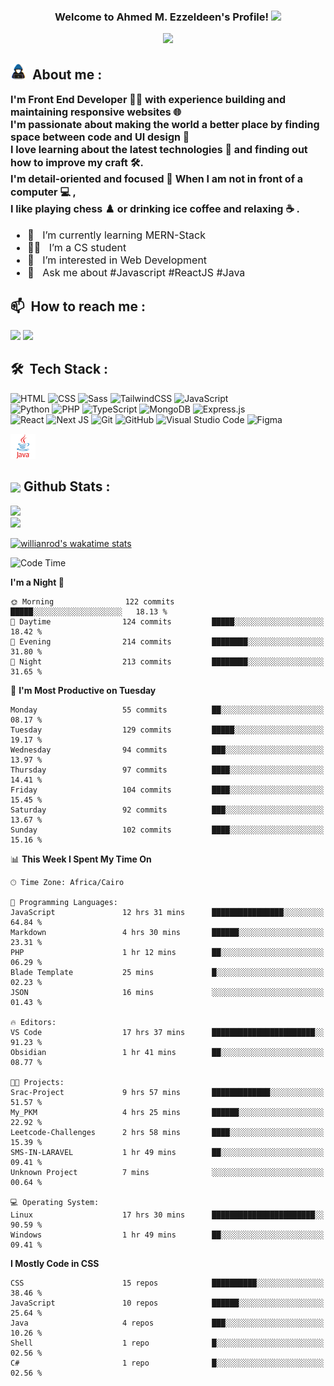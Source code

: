 <h3 align="center">
  Welcome to Ahmed M. Ezzeldeen's Profile!
  <img src="https://media.giphy.com/media/hvRJCLFzcasrR4ia7z/giphy.gif" width="28">
</h3>

<!-- Typing SVG by DenverCoder1 - https://github.com/DenverCoder1/readme-typing-svg -->
<p align="center">
  <a href="https://github.com/DenverCoder1/readme-typing-svg"><img src="https://readme-typing-svg.herokuapp.com/?lines=I'm%20Junior%20Software%20Engineer%20👨‍💻;I'm%20Front-End%20developer;Always%20learning%20new%20things&font=Fira%20Code&center=true&width=440&height=45&color=2196f3&vCenter=true&size=24"></a>
</p>

## <img src ="https://github.com/0xAbdulKhalid/0xAbdulKhalid/raw/main/assets/mdImages/about_me.gif" width=25px> &nbsp;About me :

<p Style="font-size:16px; font-weight:bold; ">
I'm Front End Developer 🧑‍💻 with experience building and maintaining responsive websites 🌐<br>
I'm passionate about making the world a better place by finding space between code and UI design 🎨<br>
I love learning about the latest technologies 🚀 and finding out how to improve my craft 🛠️.<br> I'm detail-oriented and focused 🤏 
When I am not in front of a computer 💻️ ,<br> I like playing chess ♟️ or drinking ice coffee and relaxing ☕️ .
</p>

<ul style="font-size:16px">
<li>🌱 &nbsp; I’m currently learning MERN-Stack</li>
<li>👨‍💻 &nbsp; I’m a CS student</li>
<li>👀 &nbsp; I’m interested in Web Development</li>
<li>💬 &nbsp; Ask me about #Javascript #ReactJS #Java</li>
</ul>

## 📫 &nbsp;How to reach me :

<a href="https://www.linkedin.com/in/ahmed3zzeldeen/" target="_blank"><img src="https://img.shields.io/badge/-Ahmed%20M.%20Ezzeldeen-0077B5?style=for-the-badge&logo=Linkedin&logoColor=white"/></a>
<a href="https://telegram.me/Ahmed3zzeldeen" target="_blank"><img src="https://img.shields.io/badge/-Ahmed%20M.%20Ezzeldeen-0077B5?style=for-the-badge&logo=Telegram&logoColor=white"/></a>

## 🛠 &nbsp;Tech Stack :

![HTML](https://img.shields.io/badge/HTML5-E34F26?style=for-the-badge&logo=html5&logoColor=white) ![CSS](https://img.shields.io/badge/CSS3-1572B6?style=for-the-badge&logo=css3&logoColor=white) ![Sass](https://img.shields.io/badge/Sass-CC6699?style=for-the-badge&logo=sass&logoColor=white) ![TailwindCSS](https://img.shields.io/badge/tailwindcss-%2338B2AC.svg?style=for-the-badge&logo=tailwind-css&logoColor=white) ![JavaScript](https://img.shields.io/badge/JavaScript-323330?style=for-the-badge&logo=javascript&logoColor=F7DF1E) </br> ![Python](https://img.shields.io/badge/Python-FFD43B?style=for-the-badge&logo=python&logoColor=blue) ![PHP](https://img.shields.io/badge/PHP-777BB4?style=for-the-badge&logo=php&logoColor=white) ![TypeScript](https://img.shields.io/badge/typescript-%23007ACC.svg?style=for-the-badge&logo=typescript&logoColor=white) ![MongoDB](https://img.shields.io/badge/MongoDB-%234ea94b.svg?style=for-the-badge&logo=mongodb&logoColor=white) ![Express.js](https://img.shields.io/badge/express.js-%23404d59.svg?style=for-the-badge&logo=express&logoColor=%2361DAFB) </br> ![React](https://img.shields.io/badge/react-%2320232a.svg?style=for-the-badge&logo=react&logoColor=%2361DAFB) ![Next JS](https://img.shields.io/badge/Next-black?style=for-the-badge&logo=next.js&logoColor=white) ![Git](https://img.shields.io/badge/GIT-E44C30?style=for-the-badge&logo=git&logoColor=white) ![GitHub](https://img.shields.io/badge/GitHub-100000?style=for-the-badge&logo=github&logoColor=white) ![Visual Studio Code](https://img.shields.io/badge/VSCode-0078D4?style=for-the-badge&logo=visual%20studio%20code&logoColor=white) ![Figma](https://img.shields.io/badge/figma-%23F24E1E.svg?style=for-the-badge&logo=figma&logoColor=white)&nbsp;

<a href="https://www.java.com" target="_blank"> <img src="https://raw.githubusercontent.com/devicons/devicon/master/icons/java/java-original-wordmark.svg" alt="java" width="40" height="40"/></a>

<!-- ![Figma](https://img.shields.io/badge/figma-05122A.svg?style=for-the-badge&logo=figma&logoColor=white) -->

## <img src = "https://media.giphy.com/media/iY8CRBdQXODJSCERIr/giphy.gif" align="center" width ="30px"> Github Stats :

![](https://github-readme-stats.vercel.app/api?username=Ahmed3zzeldeen&theme=tokyonight&hide_border=false&include_all_commits=false&count_private=false)<br/>
![](https://github-readme-streak-stats.herokuapp.com/?user=Ahmed3zzeldeen&theme=tokyonight&hide_border=false)<br/>

[![willianrod's wakatime stats](https://github-readme-stats.vercel.app/api/wakatime?username=ahmed3zzeldeen&layout=compact)](https://github.com/anuraghazra/github-readme-stats)

<!--START_SECTION:waka-->
![Code Time](http://img.shields.io/badge/Code%20Time-829%20hrs%2023%20mins-blue)

**I'm a Night 🦉** 

```text
🌞 Morning                122 commits         █████░░░░░░░░░░░░░░░░░░░░   18.13 % 
🌆 Daytime                124 commits         █████░░░░░░░░░░░░░░░░░░░░   18.42 % 
🌃 Evening                214 commits         ████████░░░░░░░░░░░░░░░░░   31.80 % 
🌙 Night                  213 commits         ████████░░░░░░░░░░░░░░░░░   31.65 % 
```
📅 **I'm Most Productive on Tuesday** 

```text
Monday                   55 commits          ██░░░░░░░░░░░░░░░░░░░░░░░   08.17 % 
Tuesday                  129 commits         █████░░░░░░░░░░░░░░░░░░░░   19.17 % 
Wednesday                94 commits          ███░░░░░░░░░░░░░░░░░░░░░░   13.97 % 
Thursday                 97 commits          ████░░░░░░░░░░░░░░░░░░░░░   14.41 % 
Friday                   104 commits         ████░░░░░░░░░░░░░░░░░░░░░   15.45 % 
Saturday                 92 commits          ███░░░░░░░░░░░░░░░░░░░░░░   13.67 % 
Sunday                   102 commits         ████░░░░░░░░░░░░░░░░░░░░░   15.16 % 
```


📊 **This Week I Spent My Time On** 

```text
🕑︎ Time Zone: Africa/Cairo

💬 Programming Languages: 
JavaScript               12 hrs 31 mins      ████████████████░░░░░░░░░   64.84 % 
Markdown                 4 hrs 30 mins       ██████░░░░░░░░░░░░░░░░░░░   23.31 % 
PHP                      1 hr 12 mins        ██░░░░░░░░░░░░░░░░░░░░░░░   06.29 % 
Blade Template           25 mins             █░░░░░░░░░░░░░░░░░░░░░░░░   02.23 % 
JSON                     16 mins             ░░░░░░░░░░░░░░░░░░░░░░░░░   01.43 % 

🔥 Editors: 
VS Code                  17 hrs 37 mins      ███████████████████████░░   91.23 % 
Obsidian                 1 hr 41 mins        ██░░░░░░░░░░░░░░░░░░░░░░░   08.77 % 

🐱‍💻 Projects: 
Srac-Project             9 hrs 57 mins       █████████████░░░░░░░░░░░░   51.57 % 
My_PKM                   4 hrs 25 mins       ██████░░░░░░░░░░░░░░░░░░░   22.92 % 
Leetcode-Challenges      2 hrs 58 mins       ████░░░░░░░░░░░░░░░░░░░░░   15.39 % 
SMS-IN-LARAVEL           1 hr 49 mins        ██░░░░░░░░░░░░░░░░░░░░░░░   09.41 % 
Unknown Project          7 mins              ░░░░░░░░░░░░░░░░░░░░░░░░░   00.64 % 

💻 Operating System: 
Linux                    17 hrs 30 mins      ███████████████████████░░   90.59 % 
Windows                  1 hr 49 mins        ██░░░░░░░░░░░░░░░░░░░░░░░   09.41 % 
```

**I Mostly Code in CSS** 

```text
CSS                      15 repos            ██████████░░░░░░░░░░░░░░░   38.46 % 
JavaScript               10 repos            ██████░░░░░░░░░░░░░░░░░░░   25.64 % 
Java                     4 repos             ███░░░░░░░░░░░░░░░░░░░░░░   10.26 % 
Shell                    1 repo              █░░░░░░░░░░░░░░░░░░░░░░░░   02.56 % 
C#                       1 repo              █░░░░░░░░░░░░░░░░░░░░░░░░   02.56 % 
```




<!--END_SECTION:waka-->
